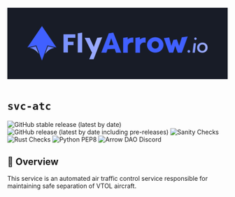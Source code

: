 ![Arrow Banner](https://github.com/Arrow-air/tf-github/raw/main/src/templates/doc-banner-services.png)

# `svc-atc`

![GitHub stable release (latest by date)](https://img.shields.io/github/v/release/Arrow-air/svc-atc?sort=semver&color=green)
![GitHub release (latest by date including pre-releases)](https://img.shields.io/github/v/release/Arrow-air/svc-atc?include_prereleases)
![Sanity Checks](https://github.com/arrow-air/svc-atc/actions/workflows/sanity_checks.yml/badge.svg?branch=main)
![Rust Checks](https://github.com/arrow-air/svc-atc/actions/workflows/rust_ci.yml/badge.svg?branch=main)
![Python PEP8](https://github.com/arrow-air/svc-atc/actions/workflows/python_ci.yml/badge.svg?branch=main)
![Arrow DAO
Discord](https://img.shields.io/discord/853833144037277726?style=plastic)

## :telescope: Overview

This service is an automated air traffic control service responsible for maintaining safe separation of VTOL aircraft.
